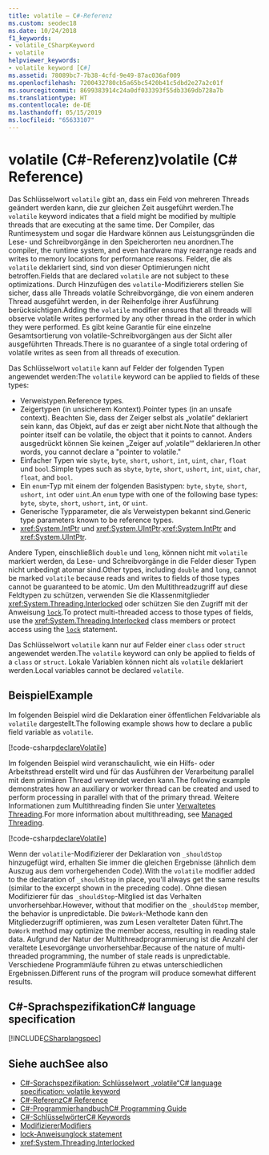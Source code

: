 ```yaml
---
title: volatile – C#-Referenz
ms.custom: seodec18
ms.date: 10/24/2018
f1_keywords:
- volatile_CSharpKeyword
- volatile
helpviewer_keywords:
- volatile keyword [C#]
ms.assetid: 78089bc7-7b38-4cfd-9e49-87ac036af009
ms.openlocfilehash: 7200432780cb5a65bc5420b41c5dbd2e27a2c01f
ms.sourcegitcommit: 8699383914c24a0df033393f55db3369db728a7b
ms.translationtype: HT
ms.contentlocale: de-DE
ms.lasthandoff: 05/15/2019
ms.locfileid: "65633107"
---
```

# <a name="volatile-c-reference"></a><span data-ttu-id="64626-102">volatile (C#-Referenz)</span><span class="sxs-lookup"><span data-stu-id="64626-102">volatile (C# Reference)</span></span>

<span data-ttu-id="64626-103">Das Schlüsselwort `volatile` gibt an, dass ein Feld von mehreren Threads geändert werden kann, die zur gleichen Zeit ausgeführt werden.</span><span class="sxs-lookup"><span data-stu-id="64626-103">The `volatile` keyword indicates that a field might be modified by multiple threads that are executing at the same time.</span></span> <span data-ttu-id="64626-104">Der Compiler, das Runtimesystem und sogar die Hardware können aus Leistungsgründen die Lese- und Schreibvorgänge in den Speicherorten neu anordnen.</span><span class="sxs-lookup"><span data-stu-id="64626-104">The compiler, the runtime system, and even hardware may rearrange reads and writes to memory locations for performance reasons.</span></span> <span data-ttu-id="64626-105">Felder, die als `volatile` deklariert sind, sind von dieser Optimierungen nicht betroffen.</span><span class="sxs-lookup"><span data-stu-id="64626-105">Fields that are declared `volatile` are not subject to these optimizations.</span></span> <span data-ttu-id="64626-106">Durch Hinzufügen des `volatile`-Modifizierers stellen Sie sicher, dass alle Threads volatile Schreibvorgänge, die von einem anderen Thread ausgeführt werden, in der Reihenfolge ihrer Ausführung berücksichtigen.</span><span class="sxs-lookup"><span data-stu-id="64626-106">Adding the `volatile` modifier ensures that all threads will observe volatile writes performed by any other thread in the order in which they were performed.</span></span> <span data-ttu-id="64626-107">Es gibt keine Garantie für eine einzelne Gesamtsortierung von volatile-Schreibvorgängen aus der Sicht aller ausgeführten Threads.</span><span class="sxs-lookup"><span data-stu-id="64626-107">There is no guarantee of a single total ordering of volatile writes as seen from all threads of execution.</span></span>

<span data-ttu-id="64626-108">Das Schlüsselwort `volatile` kann auf Felder der folgenden Typen angewendet werden:</span><span class="sxs-lookup"><span data-stu-id="64626-108">The `volatile` keyword can be applied to fields of these types:</span></span>

- <span data-ttu-id="64626-109">Verweistypen.</span><span class="sxs-lookup"><span data-stu-id="64626-109">Reference types.</span></span>
- <span data-ttu-id="64626-110">Zeigertypen (in unsicherem Kontext).</span><span class="sxs-lookup"><span data-stu-id="64626-110">Pointer types (in an unsafe context).</span></span> <span data-ttu-id="64626-111">Beachten Sie, dass der Zeiger selbst als „volatile“ deklariert sein kann, das Objekt, auf das er zeigt aber nicht.</span><span class="sxs-lookup"><span data-stu-id="64626-111">Note that although the pointer itself can be volatile, the object that it points to cannot.</span></span> <span data-ttu-id="64626-112">Anders ausgedrückt können Sie keinen „Zeiger auf ‚volatile‘“ deklarieren.</span><span class="sxs-lookup"><span data-stu-id="64626-112">In other words, you cannot declare a "pointer to volatile."</span></span>
- <span data-ttu-id="64626-113">Einfacher Typen wie `sbyte`, `byte`, `short`, `ushort`, `int`, `uint`, `char`, `float` und `bool`.</span><span class="sxs-lookup"><span data-stu-id="64626-113">Simple types such as `sbyte`, `byte`, `short`, `ushort`, `int`, `uint`, `char`, `float`, and `bool`.</span></span>
- <span data-ttu-id="64626-114">Ein `enum`-Typ mit einem der folgenden Basistypen: `byte`, `sbyte`, `short`, `ushort`, `int` oder `uint`.</span><span class="sxs-lookup"><span data-stu-id="64626-114">An `enum` type with one of the following base types: `byte`, `sbyte`, `short`, `ushort`, `int`, or `uint`.</span></span>
- <span data-ttu-id="64626-115">Generische Typparameter, die als Verweistypen bekannt sind.</span><span class="sxs-lookup"><span data-stu-id="64626-115">Generic type parameters known to be reference types.</span></span>
- <span data-ttu-id="64626-116"><xref:System.IntPtr> und <xref:System.UIntPtr>.</span><span class="sxs-lookup"><span data-stu-id="64626-116"><xref:System.IntPtr> and <xref:System.UIntPtr>.</span></span>

<span data-ttu-id="64626-117">Andere Typen, einschließlich `double` und `long`, können nicht mit `volatile` markiert werden, da Lese- und Schreibvorgänge in die Felder dieser Typen nicht unbedingt atomar sind.</span><span class="sxs-lookup"><span data-stu-id="64626-117">Other types, including `double` and `long`, cannot be marked `volatile` because reads and writes to fields of those types cannot be guaranteed to be atomic.</span></span> <span data-ttu-id="64626-118">Um den Multithreadzugriff auf diese Feldtypen zu schützen, verwenden Sie die Klassenmitglieder <xref:System.Threading.Interlocked> oder schützen Sie den Zugriff mit der Anweisung [`lock`](lock-statement.md).</span><span class="sxs-lookup"><span data-stu-id="64626-118">To protect multi-threaded access to those types of fields, use the <xref:System.Threading.Interlocked> class members or protect access using the [`lock`](lock-statement.md) statement.</span></span>

<span data-ttu-id="64626-119">Das Schlüsselwort `volatile` kann nur auf Felder einer `class` oder `struct` angewendet werden.</span><span class="sxs-lookup"><span data-stu-id="64626-119">The `volatile` keyword can only be applied to fields of a `class` or `struct`.</span></span> <span data-ttu-id="64626-120">Lokale Variablen können nicht als `volatile` deklariert werden.</span><span class="sxs-lookup"><span data-stu-id="64626-120">Local variables cannot be declared `volatile`.</span></span>

## <a name="example"></a><span data-ttu-id="64626-121">Beispiel</span><span class="sxs-lookup"><span data-stu-id="64626-121">Example</span></span>

<span data-ttu-id="64626-122">Im folgenden Beispiel wird die Deklaration einer öffentlichen Feldvariable als `volatile` dargestellt.</span><span class="sxs-lookup"><span data-stu-id="64626-122">The following example shows how to declare a public field variable as `volatile`.</span></span>

[!code-csharp[declareVolatile](~/samples/snippets/csharp/language-reference/keywords/volatile/Program.cs#Declaration)]

<span data-ttu-id="64626-123">Im folgenden Beispiel wird veranschaulicht, wie ein Hilfs- oder Arbeitsthread erstellt wird und für das Ausführen der Verarbeitung parallel mit dem primären Thread verwendet werden kann.</span><span class="sxs-lookup"><span data-stu-id="64626-123">The following example demonstrates how an auxiliary or worker thread can be created and used to perform processing in parallel with that of the primary thread.</span></span> <span data-ttu-id="64626-124">Weitere Informationen zum Multithreading finden Sie unter [Verwaltetes Threading](../../../standard/threading/index.md).</span><span class="sxs-lookup"><span data-stu-id="64626-124">For more information about multithreading, see [Managed Threading](../../../standard/threading/index.md).</span></span>

[!code-csharp[declareVolatile](~/samples/snippets/csharp/language-reference/keywords/volatile/Program.cs#Volatile)]

<span data-ttu-id="64626-125">Wenn der `volatile`-Modifizierer der Deklaration von `_shouldStop` hinzugefügt wird, erhalten Sie immer die gleichen Ergebnisse (ähnlich dem Auszug aus dem vorhergehenden Code).</span><span class="sxs-lookup"><span data-stu-id="64626-125">With the `volatile` modifier added to the declaration of `_shouldStop` in place, you'll always get the same results (similar to the excerpt shown in the preceding code).</span></span> <span data-ttu-id="64626-126">Ohne diesen Modifizierer für das `_shouldStop`-Mitglied ist das Verhalten unvorhersehbar.</span><span class="sxs-lookup"><span data-stu-id="64626-126">However, without that modifier on the `_shouldStop` member, the behavior is unpredictable.</span></span> <span data-ttu-id="64626-127">Die `DoWork`-Methode kann den Mitgliederzugriff optimieren, was zum Lesen veralteter Daten führt.</span><span class="sxs-lookup"><span data-stu-id="64626-127">The `DoWork` method may optimize the member access, resulting in reading stale data.</span></span> <span data-ttu-id="64626-128">Aufgrund der Natur der Multithreadprogrammierung ist die Anzahl der veraltete Lesevorgänge unvorhersehbar.</span><span class="sxs-lookup"><span data-stu-id="64626-128">Because of the nature of multi-threaded programming, the number of stale reads is unpredictable.</span></span> <span data-ttu-id="64626-129">Verschiedene Programmläufe führen zu etwas unterschiedlichen Ergebnissen.</span><span class="sxs-lookup"><span data-stu-id="64626-129">Different runs of the program will produce somewhat different results.</span></span>

## <a name="c-language-specification"></a><span data-ttu-id="64626-130">C#-Sprachspezifikation</span><span class="sxs-lookup"><span data-stu-id="64626-130">C# language specification</span></span>

[!INCLUDE[CSharplangspec](~/includes/csharplangspec-md.md)]

## <a name="see-also"></a><span data-ttu-id="64626-131">Siehe auch</span><span class="sxs-lookup"><span data-stu-id="64626-131">See also</span></span>

- [<span data-ttu-id="64626-132">C#-Sprachspezifikation: Schlüsselwort „volatile“</span><span class="sxs-lookup"><span data-stu-id="64626-132">C# language specification: volatile keyword</span></span>](../../../../_csharplang/spec/classes.md#volatile-fields)
- [<span data-ttu-id="64626-133">C#-Referenz</span><span class="sxs-lookup"><span data-stu-id="64626-133">C# Reference</span></span>](../index.md)
- [<span data-ttu-id="64626-134">C#-Programmierhandbuch</span><span class="sxs-lookup"><span data-stu-id="64626-134">C# Programming Guide</span></span>](../../programming-guide/index.md)
- [<span data-ttu-id="64626-135">C#-Schlüsselwörter</span><span class="sxs-lookup"><span data-stu-id="64626-135">C# Keywords</span></span>](index.md)
- [<span data-ttu-id="64626-136">Modifizierer</span><span class="sxs-lookup"><span data-stu-id="64626-136">Modifiers</span></span>](modifiers.md)
- [<span data-ttu-id="64626-137">lock-Anweisung</span><span class="sxs-lookup"><span data-stu-id="64626-137">lock statement</span></span>](lock-statement.md)
- <xref:System.Threading.Interlocked>
